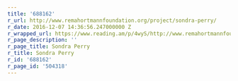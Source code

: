 ```yaml
---
title: '688162'
r_url: http://www.remahortmannfoundation.org/project/sondra-perry/
r_date: 2016-12-07 14:36:56.247000000 Z
r_wrapped_url: https://www.reading.am/p/4wyS/http://www.remahortmannfoundation.org/project/sondra-perry/
r_page_description: ''
r_page_title: Sondra Perry
r_title: Sondra Perry
r_id: '688162'
r_page_id: '504318'
---
```



